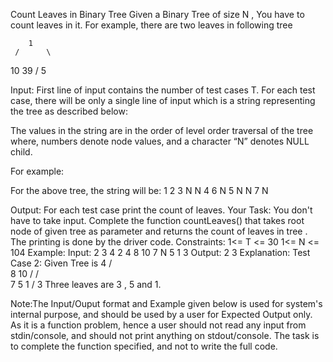 Count Leaves in Binary Tree 
Given a Binary Tree of size N , You have to count leaves in it. For example, there are two leaves in following tree

        1
     /      \
   10      39
  /
5

Input:
First line of input contains the number of test cases T. For each test case, there will be only a single line of input which is a string representing the tree as described below: 

The values in the string are in the order of level order traversal of the tree where, numbers denote node values, and a character “N” denotes NULL child.

For example:

For the above tree, the string will be: 1 2 3 N N 4 6 N 5 N N 7 N

Output:
For each test case print the count of leaves.
Your Task:
You don't have to take input. Complete the function countLeaves() that takes root node of given tree as parameter and returns the count of leaves in tree . The printing is done by the driver code.
Constraints:
1<= T <= 30
1<= N <= 104
Example:
Input:
2
3 4 2 
4 8 10 7 N 5 1 3 
Output:
2
3
Explanation:
Test Case 2:  Given Tree is 
                                 4
                               /     \
                            8       10
                          /          /      \
                       7          5        1
                      /
                     3
Three leaves are 3 , 5 and 1.

Note:The Input/Ouput format and Example given below is used for system's internal purpose, and should be used by a user for Expected Output only. As it is a function problem, hence a user should not read any input from stdin/console, and should not print anything on stdout/console. The task is to complete the function specified, and not to write the full code.